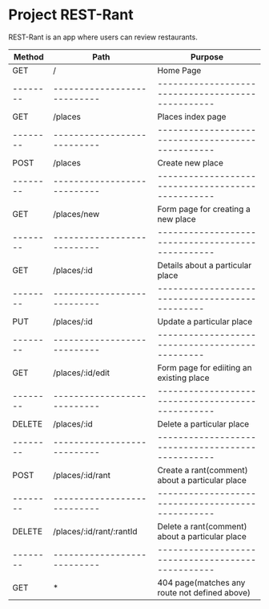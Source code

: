 # Project REST-Rant

REST-Rant is an app where users can review restaurants.

| Method |         Path              |               Purpose                           |
|--------|---------------------------|-------------------------------------------------|
|  GET   |           /               |              Home Page                          |
|--------|---------------------------|-------------------------------------------------|
|  GET   |        /places            |             Places index page                   |
|--------|---------------------------|-------------------------------------------------|
|  POST  |        /places            |              Create new place                   |
|--------|---------------------------|-------------------------------------------------|
|  GET   |      /places/new          |      Form page for creating a new place         |
|--------|---------------------------|-------------------------------------------------|
|  GET   |      /places/:id          |      Details about a particular place           |
|--------|---------------------------|-----------------------------------------------  |
|  PUT   |      /places/:id          |          Update a particular place              |
|--------|---------------------------|-----------------------------------------------  |
|  GET   |     /places/:id/edit      |    Form page for ediiting an existing place     |
|--------|---------------------------|-------------------------------------------------|
| DELETE |       /places/:id         |            Delete a particular place            |
|--------|---------------------------|-------------------------------------------------|
|  POST  |     /places/:id/rant      | Create a rant(comment) about a particular place |
|--------|---------------------------|-------------------------------------------------|
| DELETE |  /places/:id/rant/:rantId | Delete a rant(comment) about a particular place |
|--------|---------------------------|-------------------------------------------------|
|  GET   |            *              |  404 page(matches any route not defined above)  |